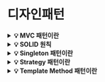 # 디자인패턴

<details>
<summary><strong>💡 MVC 패턴이란</strong></summary>
    MVC(Model-View-Controller)는 데이터, 사용자 인터페이스, 논리 제어를 구현하는데 널리 사용되는 소프트웨어 디자인 패턴이다. 소프트웨어의 비즈니스 로직과 화면을 구분, 즉 "관심사 분리"에 중점을 두고 있다.
  <ul>
    <li>Model: 데이터와 비즈니스 로직 관리</li>
    <li>View: 레이아웃과 화면 처리</li>
    <li>Controller: 명령을 Model과 View로 라우팅</li>
  </ul>
  <img src="https://user-images.githubusercontent.com/70627979/221409309-01e157c8-937d-4dbb-8cef-f610fa067359.png" alt="image" style="zoom: 25%;" />
</details>

<details>
<summary><strong>💡 SOLID 원칙</strong></summary>
  <ul>
    <li>SRP(Single Responsibility Principle): 단일 책임 원칙</li>
    <li>OCP(Open Closed Priciple): 개방 폐쇄 원칙</li>
    <li>LSP(Listov Substitution Priciple): 리스코프 치환 원칙</li>
    <li>ISP(Interface Segregation Principle): 인터페이스 분리 원칙</li>
    <li>DIP(Dependency Inversion Principle): 의존 역전 원칙</li>
  </ul>
</details>

<details>
<summary><strong>💡 Singleton 패턴이란</strong></summary>
    싱글톤 패턴은 애플리케이션이 시작될 때 어떤 클래스가 <strong>최초 한번만 메모리를 할당(static)</strong>하고, 이후로는 해당 메모리에 인스턴스를 만들어 사용하는 디자인 패턴이다.<br/>
  즉, <strong>하나의 인스턴스만 생성</strong>하여 인스턴스가 필요할 때, 똑같은 인스턴스를 만드는 것이 아닌 <strong>기존의 인스턴스를 활용</strong>하는 방법이다.<br/>
  <ul>
    <li>싱글톤 패턴의 장점
    	<ol>
        <li><strong>메모리</strong> 절약</li>
        <li><strong>데이터 공유</strong> 측면에서의 이점</li>
      </ol>
    </li>
    <li>싱글톤 패턴의 단점
    	<ol>
        <li><strong>많은 코드의 작성</strong> 필요</li>
        <li><strong>테스트의</strong> 어려움</li>
        <li><strong>클라이언트가 구체 클래스에 의존</strong>하는 문제</li>
        <li><strong>자식 클래스</strong>를 만들 수 없음</li>
        <li><strong>내부 상태 변경</strong>의 어려움</li>
      </ol>
    </li>
  </ul>
</details>

<details>
<summary><strong>💡 Strategy 패턴이란</strong></summary>
  <ul>
    <li><strong>행위(Behavioral)</strong>를 클래스로 캡슐화하여 동적으로 바꿀 수 있도록 하는 패턴을 말한다.
    	<ul>
        <li>동일한 문제를 해결할 수 있는 알고리즘들이 캡슐화 되어있다.</li>
        <li>필요할 때 서로 교체할 수 있다.</li>
        <li>결국, 동일한 문제를 다른 알고리즘을 통해 해결할 수도 있게된다.</li>
      </ul>
    </li>
    <li><strong>전략(Strategy)</strong>을 쉽게 바꿀 수 있다.
    	<ul>
        <li>게임 프로그래밍에서 유용하게 사용된다.
        	<ul>
            <li>게임에서는, 캐릭터의 상황에 따라 공격이나 이동 방식이 바뀐다.</li>
            <li>이 때, <strong>Strategy 패턴</strong>이 유용하게 사용된다.</li>
          </ul>
        </li>
        <li>역할 및 작업
        	<ul>
            <li>Strategy
            	<ul>
                <li>인터페이스나 추상 클래스</li>
                <li>외부에서 동일한 방식으로 알고리즘을 호출하는 방식을 명시한다.</li>
              </ul>
            </li>
          </ul>
        </li>
        <li>ConcreteStrategy
        	<ul>
            <li>알고리즘을 실제로 구현한 클래스</li>
          </ul>
        </li>
        <li>Context
          <ul>
            <li>패턴을 이용하여 역할을 수행한다.</li>
            <li>상황에 따라, 동적으로 전략이 변경될 수 있도록 <strong>setter 메서드(집약관계)</strong>를 제공한다.</li>
          </ul>
        </li>
      </ul>
    </li>
  </ul>
</details>

<details>
<summary><strong>💡 Template Method 패턴이란</strong></summary>
  <ul>
    <li>일부를 <strong>서브 클래스</strong>로 캡슐화하여, <strong>구조의 변경 없이 특정 단계의 내역만 바꾸는 패턴</strong>을 의미한다.
    	<ul>
        <li>전체적으로는 동일하다.</li>
        <li>부분적으로는 다르다.
        	<ul>
            <li>코드 중복을 최소화할 때 유용하다.</li>
            <li>동일한 기능은 상위 클래스에, 확장 및 변화가 필요한 부분은 서브 클래스에 구현한다.</li>
            <li>전체적인 알고리즘 재사용에 유리하다.</li>
          </ul>
        </li>
      </ul>
    </li>
    <li>역할 및 작업
    	<ul>
        <li>AbstractClass
        	<ul>
            <li>템플릿 및 메서드를 정의하는 클래스</li>
            <li>하위 클래스에는 공통 알고리즘을 정의한다.</li>
            <li>하위 클래스에서 구현될 기능을 <strong>primitive 메서드</strong> <strong>hook 메서드</strong>로 정의한다.</li>
          </ul>
        </li>
        <li>ConcreteClass
        	<ul>
            <li>상속받은 <strong>primitive 메서드</strong> <strong>hook 메서드</strong>를 구현하는 클래스</li>
            <li>서브 클래스에 적합하게 메서드를 오버라이드한다.</li>
          </ul>
        </li>
      </ul>
    </li>
  </ul>
</details>